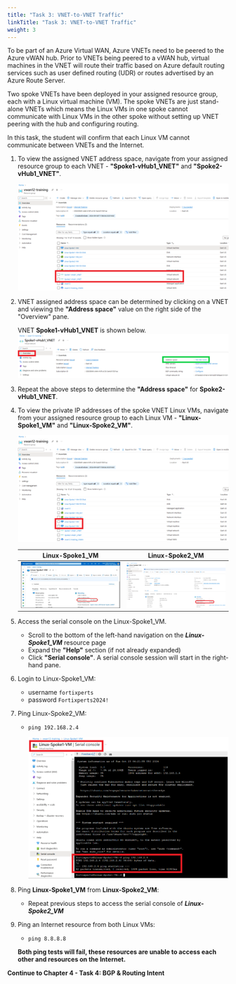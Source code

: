 ```yaml
---
title: "Task 3: VNET-to-VNET Traffic"
linkTitle: "Task 3: VNET-to-VNET Traffic"
weight: 3
---
```


To be part of an Azure Virtual WAN, Azure VNETs need to be peered to the Azure vWAN hub. Prior to VNETs being peered to a vWAN hub, virtual machines in the VNET will route their traffic based on Azure default routing services such as user defined routing (UDR) or routes advertised by an Azure Route Server.

Two spoke VNETs have been deployed in your assigned resource group, each with a Linux virtual machine (VM). The spoke VNETs are just stand-alone VNETs which means the Linux VMs in one spoke cannot communicate with Linux VMs in the other spoke without setting up VNET peering with the hub and configuring routing.

In this task, the student will confirm that each Linux VM cannot communicate between VNETs and the Internet.

1. To view the assigned VNET address space, navigate from your assigned resource group to each VNET - **"Spoke1-vHub1_VNET"** and **"Spoke2-vHub1_VNET"**.

    ![4_3-confirm-vnet-to-vnet-1](../images/4_3-confirm-vnet-to-vnet-1.PNG)

1. VNET assigned address space can be determined by clicking on a VNET and viewing the **"Address space"** value on the right side of the "Overview" pane.

    VNET **Spoke1-vHub1_VNET** is shown below.
    ![4_3-confirm-vnet-to-vnet-2](../images/4_3-confirm-vnet-to-vnet-2.PNG)

1. Repeat the above steps to determine the **"Address space"** for **Spoke2-vHub1_VNET**.

1. To view the private IP addresses of the spoke VNET Linux VMs, navigate from your assigned resource group to each Linux VM - **"Linux-Spoke1_VM"** and **"Linux-Spoke2_VM"**.

    ![4_3-confirm-vnet-to-vnet-3](../images/4_3-confirm-vnet-to-vnet-3.PNG)

    Linux-Spoke1_VM        | Linux-Spoke2_VM
    :-------------------------:|:-------------------------:
    ![linuxvm1](../images/linuxvm1.jpg) |  ![4_3-confirm-vnet-to-vnet-4](../images/4_3-confirm-vnet-to-vnet-4.PNG)

1. Access the serial console on the Linux-Spoke1_VM.

    - Scroll to the bottom of the left-hand navigation on the ***Linux-Spoke1_VM*** resource page
    - Expand the **"Help"** section (if not already expanded)
    - Click **"Serial console"**.  A serial console session will start in the right-hand pane.

1. Login to Linux-Spoke1_VM:

    - username `fortixperts`
    - password `Fortixperts2024!`

1. Ping Linux-Spoke2_VM:

    - `ping 192.168.2.4`

        ![4_3-confirm-vnet-to-vnet-5](../images/4_3-confirm-vnet-to-vnet-5.PNG)

1. Ping **Linux-Spoke1_VM** from **Linux-Spoke2_VM**:

    - Repeat previous steps to access the serial console of ***Linux-Spoke2_VM***

1. Ping an Internet resource from both Linux VMs:

    - `ping 8.8.8.8`

    **Both ping tests will fail, these resources are unable to access each other and resources on the Internet.**

**Continue to Chapter 4 - Task 4: BGP & Routing Intent**
